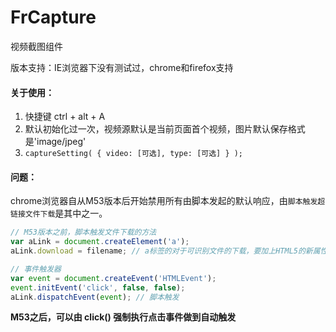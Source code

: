 # FrCapture
视频截图组件

版本支持：IE浏览器下没有测试过，chrome和firefox支持

#### 关于使用：
1. 快捷键 ctrl + alt + A
2. 默认初始化过一次，视频源默认是当前页面首个视频，图片默认保存格式是'image/jpeg'
3. ```captureSetting( { video: [可选], type: [可选] } );```
 
#### 问题：
chrome浏览器自从M53版本后开始禁用所有由脚本发起的默认响应，由```脚本触发超链接文件下载```是其中之一。
```javascript
// M53版本之前，脚本触发文件下载的方法
var aLink = document.createElement('a');
aLink.download = filename; // a标签的对于可识别文件的下载，要加上HTML5的新属性download

// 事件触发器
var event = document.createEvent('HTMLEvent');
event.initEvent('click', false, false);
aLink.dispatchEvent(event); // 脚本触发
```
**M53之后，可以由 click() 强制执行点击事件做到自动触发**
